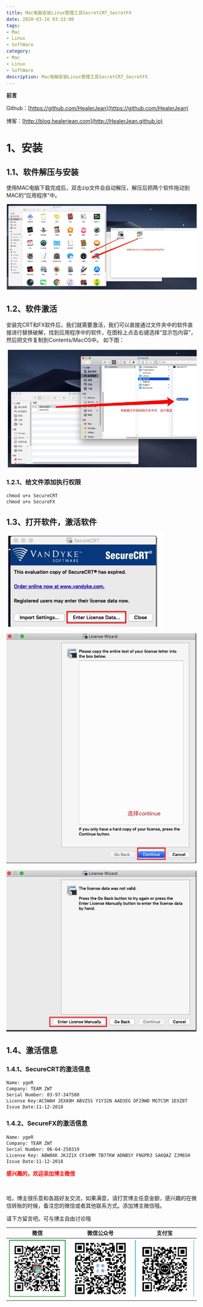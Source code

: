 ```yaml
---
title: Mac电脑安装Linux管理工具SecretCRT_SecretFX
date: 2020-03-16 03:33:00
tags: 
- Mac
- Linux
- SoftWare
category: 
- Mac
- Linux
- SoftWare
description: Mac电脑安装Linux管理工具SecretCRT_SecretFX
---
```




<!--
https://raw.githubusercontent.com/HealerJean/HealerJean.github.io/master/blogImages/ 
　　首行缩进
-->






**前言**     

 Github：[https://github.com/HealerJean](https://github.com/HealerJean)         

 博客：[http://blog.healerjean.com](http://HealerJean.github.io)    



# 1、安装



## 1.1、软件解压与安装

使用MAC电脑下载完成后，双击zip文件会自动解压，解压后把两个软件拖动到MAC的“应用程序”中。



![1584330302911](https://raw.githubusercontent.com/HealerJean/HealerJean.github.io/master/blogImages/1584330302911.png)





## 1.2、软件激活

安装完CRT和FX软件后，我们就需要激活，我们可以直接通过文件夹中的软件直接进行替换破解，找到应用程序中的软件，在图标上点击右键选择“显示包内容”，然后把文件复制到Contents/MacOS中。
如下图：

![1584330345837](https://raw.githubusercontent.com/HealerJean/HealerJean.github.io/master/blogImages/1584330345837.png)





### 1.2.1、给文件添加执行权限

```shell
chmod u+x SecureCRT
chmod u+x SecureFX
```





## 1.3、打开软件，激活软件

![1584330412685](https://raw.githubusercontent.com/HealerJean/HealerJean.github.io/master/blogImages/1584330412685.png)







![1584330420695](https://raw.githubusercontent.com/HealerJean/HealerJean.github.io/master/blogImages/1584330420695.png)



![1584330427737](https://raw.githubusercontent.com/HealerJean/HealerJean.github.io/master/blogImages/1584330427737.png)







## 1.4、激活信息 

### 1.4.1、SecureCRT的激活信息

```
Name: ygeR
Company: TEAM ZWT
Serial Number: 03-97-347580
License Key:AC5WAH JEXA9H ABVZSS Y1Y32N AAD3EG DF29WD MGTCSM 1EXZ8T
Issue Date:11-12-2018
```



### 1.4.2、SecureFX的激活信息

```
Name: ygeR
Company: TEAM ZWT
Serial Number: 06-64-250319
License Key: ABW86K JKJZ1X CF34MM TB77KW ADNBSY FNGPR3 SA6QAZ ZJM6SH
Issue Date:11-12-2018
```








  **<font  color="red">感兴趣的，欢迎添加博主微信 </font>**       

​    

哈，博主很乐意和各路好友交流，如果满意，请打赏博主任意金额，感兴趣的在微信转账的时候，备注您的微信或者其他联系方式。添加博主微信哦。    

请下方留言吧。可与博主自由讨论哦   



|微信 | 微信公众号|支付宝|
|:-------:|:-------:|:------:|
| ![微信](https://raw.githubusercontent.com/HealerJean/HealerJean.github.io/master/assets/img/tctip/weixin.jpg)|![微信公众号](https://raw.githubusercontent.com/HealerJean/HealerJean.github.io/master/assets/img/my/qrcode_for_gh_a23c07a2da9e_258.jpg)|![支付宝](https://raw.githubusercontent.com/HealerJean/HealerJean.github.io/master/assets/img/tctip/alpay.jpg) |



<link rel="stylesheet" href="https://unpkg.com/gitalk/dist/gitalk.css">

<script src="https://unpkg.com/gitalk@latest/dist/gitalk.min.js"></script> 
<div id="gitalk-container"></div>    
 <script type="text/javascript">
    var gitalk = new Gitalk({
		clientID: `1d164cd85549874d0e3a`,
		clientSecret: `527c3d223d1e6608953e835b547061037d140355`,
		repo: `HealerJean.github.io`,
		owner: 'HealerJean',
		admin: ['HealerJean'],
		id: 'NK125sA8KKdPWQTT',
    });
    gitalk.render('gitalk-container');
</script> 

